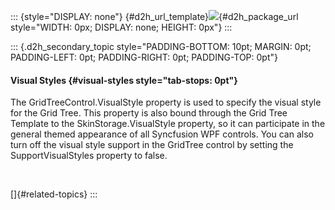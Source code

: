 ::: {style="DISPLAY: none"}
[](ms-xhelp:///?Id=d2h_url_template){#d2h_url_template}![](!package_url!){#d2h_package_url style="WIDTH: 0px; DISPLAY: none; HEIGHT: 0px"}
:::

::: {.d2h_secondary_topic style="PADDING-BOTTOM: 10pt; MARGIN: 0pt; PADDING-LEFT: 0pt; PADDING-RIGHT: 0pt; PADDING-TOP: 0pt"}
#### Visual Styles {#visual-styles style="tab-stops: 0pt"}

The GridTreeControl.VisualStyle property is used to specify the visual style for the Grid Tree. This property is also bound through the Grid Tree Template to the SkinStorage.VisualStyle property, so it can participate in the general themed appearance of all Syncfusion WPF controls. You can also turn off the visual style support in the GridTree control by setting the SupportVisualStyles property to false.

 

[]{#related-topics}
:::
